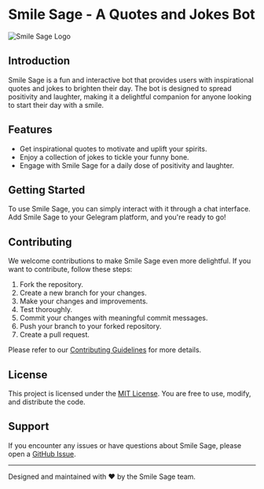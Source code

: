 # Smile Sage - A Quotes and Jokes Bot

![Smile Sage Logo](https://img.freepik.com/free-vector/world-smile-day-yellow-design-template_1017-33639.jpg)

## Introduction

Smile Sage is a fun and interactive bot that provides users with inspirational quotes and jokes to brighten their day.
 The bot is designed to spread positivity and laughter, making it a delightful companion for anyone looking to start their day with a smile.

## Features

- Get inspirational quotes to motivate and uplift your spirits.
- Enjoy a collection of jokes to tickle your funny bone.
- Engage with Smile Sage for a daily dose of positivity and laughter.

## Getting Started

To use Smile Sage, you can simply interact with it through a chat interface. Add Smile Sage to your Gelegram platform, and you're ready to go!

## Contributing

We welcome contributions to make Smile Sage even more delightful. If you want to contribute, follow these steps:

1. Fork the repository.
2. Create a new branch for your changes.
3. Make your changes and improvements.
4. Test thoroughly.
5. Commit your changes with meaningful commit messages.
6. Push your branch to your forked repository.
7. Create a pull request.

Please refer to our [Contributing Guidelines](CONTRIBUTING.md) for more details.

## License

This project is licensed under the [MIT License](LICENSE.md). You are free to use, modify, and distribute the code.

## Support

If you encounter any issues or have questions about Smile Sage, please open a [GitHub Issue](https://github.com/BhagawatAdhikari/smile_sage/issues).

---
Designed and maintained with ❤️ by the Smile Sage team.
